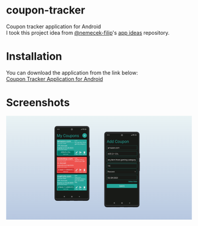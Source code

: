 # coupon-tracker
Coupon tracker application for Android <br/>
I took this project idea from [@nemecek-filip](https://github.com/nemecek-filip "@nemecek-filip")'s [app ideas](https://github.com/nemecek-filip/App-ideas "app ideas") repository.

# Installation
You can download the application from the link below: <br/>
[Coupon Tracker Application for Android](https://github.com/serhat-demir/coupon-tracker/releases/download/1.0.0/coupon-tracker.apk "https://github.com/serhat-demir/coupon-tracker/releases/download/1.0.0/coupon-tracker.apk")

# Screenshots
[![img](https://raw.githubusercontent.com/serhat-demir/coupon-tracker/main/app/src/main/res/drawable/screenshot.png "img")](https://raw.githubusercontent.com/serhat-demir/coupon-tracker/main/app/src/main/res/drawable/screenshot.png "img")
